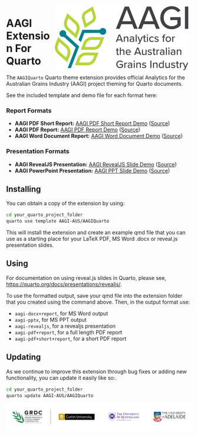<img src="docs/demos/assets/aagi-logo.svg" align="right" style="margin:10px" />

# AAGI Extension For Quarto

The `AAGIQuarto` Quarto theme extension provides official Analytics for the Australian Grains Industry (AAGI) project theming for Quarto documents.

See the included template and demo file for each format here:

### Report Formats

- **AAGI PDF Short Report:** [AAGI PDF Short Report Demo](demos/template-pdf-short-report+short+report.pdf) ([Source](https://github.com/AAGI-AUS/AAGIQuarto/blob/main/docs/demos/template-pdf-report.qmd))
- **AAGI PDF Report:** [AAGI PDF Report Demo](demos/template-pdf-report+report.pdf) ([Source](https://github.com/AAGI-AUS/AAGIQuarto/blob/main/docs/demos/template-pdf-report.qmd))
- **AAGI Word Document Report:** [AAGI Word Document Demo](demos/template-docx-report.docx) ([Source](https://github.com/AAGI-AUS/AAGIQuarto/blob/main/docs/demos/template-docx-report.qmd))

### Presentation Formats

- **AAGI RevealJS Presentation:** [AAGI RevealJS Slide Demo](demos/template-revealjs.qmd) ([Source](https://github.com/AAGI-AUS/AAGIQuarto/blob/main/docs/demos/template-revealjs.qmd))
- **AAGI PowerPoint Presentation:** [AAGI PPT Slide Demo](demos/template-pptx.pptx) ([Source](https://github.com/AAGI-AUS/AAGIQuarto/blob/main/docs/demos/template-pptx.qmd))

## Installing

You can obtain a copy of the extension by using:

```bash
cd your_quarto_project_folder
quarto use template AAGI-AUS/AAGIQuarto
```

This will install the extension and create an example qmd file that
you can use as a starting place for your LaTeX PDF, MS Word .docx or reveal.js presentation slides.

## Using

For documentation on using reveal.js slides in Quarto, please see,
<https://quarto.org/docs/presentations/revealjs/>.

To use the formatted output, save your qmd file into the extension folder that you created using the command above.
Then, in the output format use:

- `aagi-docx+report`, for MS Word output
- `aagi-pptx`, for MS PPT output
- `aagi-revealjs`, for a revealjs presentation
- `aagi-pdf+report`, for a full length PDF report
- `aagi-pdf+short+report`, for a short PDF report

## Updating

As we continue to improve this extension through bug fixes or adding new functionality, you can update it easily like so:.

```bash
cd your_quarto_project_folder
quarto update AAGI-AUS/AAGIQuarto
```

![](docs/demos/assets/Partners.svg)